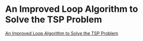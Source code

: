 # An Improved Loop Algorithm to Solve the TSP Problem
[An Improved Loop Algorithm to Solve the TSP Problem](https://aiwithcloud.com/2022/09/19/an_improved_loop_algorithm_to_solve_the_tsp_problem/)